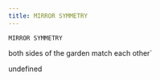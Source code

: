 ```yaml
---
title: MIRROR SYMMETRY
---
```

`MIRROR SYMMETRY`

both sides of the garden match each other`

undefined